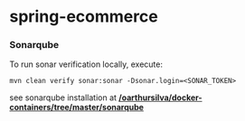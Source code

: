 # spring-ecommerce

### Sonarqube

To run sonar verification locally, execute:
```
mvn clean verify sonar:sonar -Dsonar.login=<SONAR_TOKEN>
```

see sonarqube installation at [**/oarthursilva/docker-containers/tree/master/sonarqube**](https://github.com/oarthursilva/docker-containers/tree/master/sonarqube)